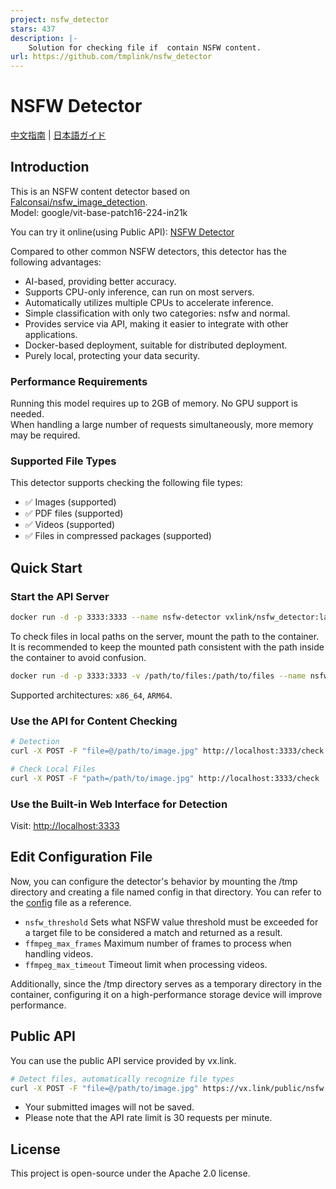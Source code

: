 ```yaml
---
project: nsfw_detector
stars: 437
description: |-
    Solution for checking file if  contain NSFW content.
url: https://github.com/tmplink/nsfw_detector
---
```


# NSFW Detector

[中文指南](README_cn.md) | [日本語ガイド](README_jp.md)

## Introduction

This is an NSFW content detector based on [Falconsai/nsfw_image_detection](https://huggingface.co/Falconsai/nsfw_image_detection).  
Model: google/vit-base-patch16-224-in21k

You can try it online(using Public API): [NSFW Detector](https://www.vx.link/nsfw_detector.html)

Compared to other common NSFW detectors, this detector has the following advantages:

* AI-based, providing better accuracy.
* Supports CPU-only inference, can run on most servers.
* Automatically utilizes multiple CPUs to accelerate inference.
* Simple classification with only two categories: nsfw and normal.
* Provides service via API, making it easier to integrate with other applications.
* Docker-based deployment, suitable for distributed deployment.
* Purely local, protecting your data security.

### Performance Requirements

Running this model requires up to 2GB of memory. No GPU support is needed.  
When handling a large number of requests simultaneously, more memory may be required.

### Supported File Types

This detector supports checking the following file types:

* ✅ Images (supported)
* ✅ PDF files (supported)
* ✅ Videos (supported)
* ✅ Files in compressed packages (supported)

## Quick Start

### Start the API Server

```bash
docker run -d -p 3333:3333 --name nsfw-detector vxlink/nsfw_detector:latest
```

To check files in local paths on the server, mount the path to the container.
It is recommended to keep the mounted path consistent with the path inside the container to avoid confusion.

```bash
docker run -d -p 3333:3333 -v /path/to/files:/path/to/files --name nsfw-detector vxlink/nsfw_detector:latest
```

Supported architectures: `x86_64`, `ARM64`.

### Use the API for Content Checking

```bash
# Detection
curl -X POST -F "file=@/path/to/image.jpg" http://localhost:3333/check

# Check Local Files
curl -X POST -F "path=/path/to/image.jpg" http://localhost:3333/check
```

### Use the Built-in Web Interface for Detection

Visit: [http://localhost:3333](http://localhost:3333)

## Edit Configuration File

Now, you can configure the detector's behavior by mounting the /tmp directory and creating a file named config in that directory.
You can refer to the [config](config) file as a reference.

* `nsfw_threshold` Sets what NSFW value threshold must be exceeded for a target file to be considered a match and returned as a result.
* `ffmpeg_max_frames` Maximum number of frames to process when handling videos.
* `ffmpeg_max_timeout` Timeout limit when processing videos.

Additionally, since the /tmp directory serves as a temporary directory in the container, configuring it on a high-performance storage device will improve performance.

## Public API

You can use the public API service provided by vx.link.

```bash
# Detect files, automatically recognize file types
curl -X POST -F "file=@/path/to/image.jpg" https://vx.link/public/nsfw
```

* Your submitted images will not be saved.
* Please note that the API rate limit is 30 requests per minute.

## License

This project is open-source under the Apache 2.0 license.

